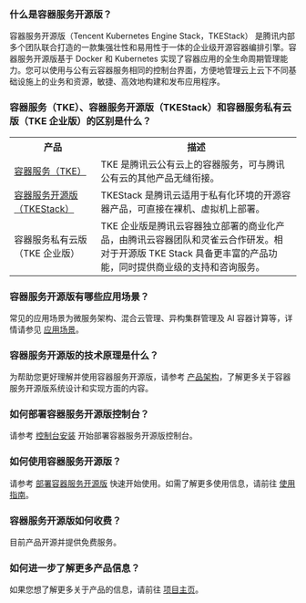 ### 什么是容器服务开源版？

容器服务开源版（Tencent Kubernetes Engine Stack，TKEStack） 是腾讯内部多个团队联合打造的一款集强壮性和易用性于一体的企业级开源容器编排引擎。容器服务开源版基于 Docker 和 Kubernetes 实现了容器应用的全生命周期管理能力。您可以使用与公有云容器服务相同的控制台界面，方便地管理云上云下不同基础设施上的业务和资源，敏捷、高效地构建和发布应用程序。


### 容器服务（TKE）、容器服务开源版（TKEStack）和容器服务私有云版（TKE 企业版）的区别是什么？
<table>
	<tr>
	<th>产品</th>
	<th>描述</th>
	</tr>
	<tr>
	<td><a href="https://cloud.tencent.com/product/tke">容器服务（TKE）</a></td>
	<td>TKE 是腾讯云公有云上的容器服务，可与腾讯公有云的其他产品无缝衔接。</td>
	</tr>
	<tr>
	<td><a href="https://cloud.tencent.com/product/tkestack">容器服务开源版（TKEStack）</a></td>
	<td>TKEStack 是腾讯云适用于私有化环境的开源容器产品，可直接在裸机、虚拟机上部署。</td>
	</tr>
	<tr>
	<td>容器服务私有云版（TKE 企业版）</td>
	<td>TKE 企业版是腾讯云容器独立部署的商业化产品，由腾讯云容器团队和灵雀云合作研发。相对于开源版 TKE Stack 具备更丰富的产品功能，同时提供商业级的支持和咨询服务。</td>
	</tr>
</table>

### 容器服务开源版有哪些应用场景？

常见的应用场景为微服务架构、混合云管理、异构集群管理及 AI 容器计算等，详情请参见 [应用场景](https://cloud.tencent.com/document/product/1205/42507)。

### 容器服务开源版的技术原理是什么？
为帮助您更好理解并使用容器服务开源版，请参考 [产品架构](https://cloud.tencent.com/document/product/1205/42505)，了解更多关于容器服务开源版系统设计和实现方面的内容。

### 如何部署容器服务开源版控制台？
请参考 [控制台安装](https://cloud.tencent.com/document/product/1205/43828#.E6.AD.A5.E9.AA.A41.EF.BC.9A.E6.8E.A7.E5.88.B6.E5.8F.B0.E5.AE.89.E8.A3.85) 开始部署容器服务开源版控制台。

### 如何使用容器服务开源版？
请参考 [部署容器服务开源版](https://cloud.tencent.com/document/product/1205/43828) 快速开始使用。如需了解更多使用信息，请前往 [使用指南](https://github.com/tkestack/tke/tree/master/docs/guide/zh-CN)。


### 容器服务开源版如何收费？

目前产品开源并提供免费服务。

### 如何进一步了解更多产品信息？
如果您想了解更多关于产品的信息，请前往 [项目主页](https://github.com/tkestack)。


